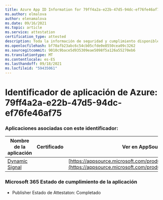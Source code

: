 ```yaml
---
title: Azure App ID Information for 79ff4a2a-e22b-47d5-94dc-ef76fe46af75
ms.author: elmalova
author: elenamalova
ms.date: 09/16/2021
ms.topic: article
ms.service: attestation
certification_type: attested
description: Toda la información de seguridad y cumplimiento disponible para 79ff4a2a-e22b-47d5-94dc-ef76fe46af75.
ms.openlocfilehash: bf70afb23abc6c54cb05cfde0e8550cea09c3262
ms.sourcegitcommit: 9010c9bace5d935309eae5098f5a126a55270eb6
ms.translationtype: MT
ms.contentlocale: es-ES
ms.lasthandoff: 09/18/2021
ms.locfileid: "59435061"
---
```

# <a name="azure-app-id-79ff4a2a-e22b-47d5-94dc-ef76fe46af75"></a>Identificador de aplicación de Azure: 79ff4a2a-e22b-47d5-94dc-ef76fe46af75


### <a name="apps-associated-with-this-id"></a>Aplicaciones asociadas con este identificador:
| **Nombre de la aplicación** | **Certificado** | **Ver en AppSource** |
|--------------|---------------|-----------------------|
| [Dynamic Signal](https://docs.microsoft.com/microsoft-365-app-certification/forward/WA200000102) |  | [https://appsource.microsoft.com/product/office/WA200000102](https://appsource.microsoft.com/product/office/WA200000102) |

### <a name="microsoft-365-app-compliance-status"></a>Microsoft 365 Estado de cumplimiento de la aplicación
- Publisher Estado de Attestaton: Completado
